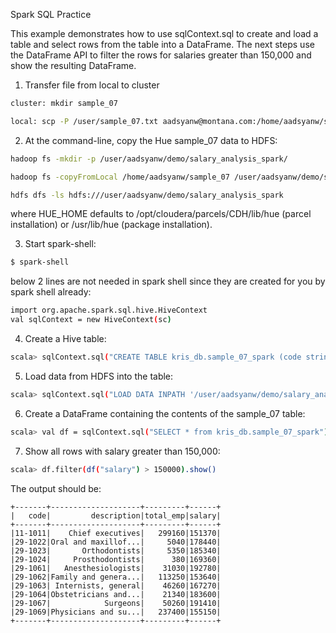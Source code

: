 Spark SQL Practice

This example demonstrates how to use sqlContext.sql to create and load a table and select rows from the table into a DataFrame. The next steps use the DataFrame API to filter the rows for salaries greater than 150,000 and show the resulting DataFrame.

1. Transfer file from local to cluster
```sh
cluster: mkdir sample_07

local: scp -P /user/sample_07.txt aadsyanw@montana.com:/home/aadsyanw/sample_07/

```
2. At the command-line, copy the Hue sample_07 data to HDFS:
```sh
hadoop fs -mkdir -p /user/aadsyanw/demo/salary_analysis_spark/

hadoop fs -copyFromLocal /home/aadsyanw/sample_07 /user/aadsyanw/demo/salary_analysis_spark/

hdfs dfs -ls hdfs:///user/aadsyanw/demo/salary_analysis_spark
```

where HUE_HOME defaults to /opt/cloudera/parcels/CDH/lib/hue (parcel installation) or /usr/lib/hue (package installation).

3. Start spark-shell:
```sh
$ spark-shell
```
below 2 lines are not needed in spark shell since they are created for you by spark shell already:
```sh
import org.apache.spark.sql.hive.HiveContext
val sqlContext = new HiveContext(sc)

```

4. Create a Hive table:
```sh
scala> sqlContext.sql("CREATE TABLE kris_db.sample_07_spark (code string,description string,total_emp int,salary int) ROW FORMAT DELIMITED FIELDS TERMINATED BY '\t' STORED AS TextFile")
```

5. Load data from HDFS into the table:
```sh
scala> sqlContext.sql("LOAD DATA INPATH '/user/aadsyanw/demo/salary_analysis_spark/sample' OVERWRITE INTO TABLE kris_db.sample_07_spark")
```

6. Create a DataFrame containing the contents of the sample_07 table:
```sh
scala> val df = sqlContext.sql("SELECT * from kris_db.sample_07_spark")
```

7. Show all rows with salary greater than 150,000:
```sh
scala> df.filter(df("salary") > 150000).show()
```

The output should be:
```
+-------+--------------------+---------+------+
|   code|         description|total_emp|salary|
+-------+--------------------+---------+------+
|11-1011|    Chief executives|   299160|151370|
|29-1022|Oral and maxillof...|     5040|178440|
|29-1023|       Orthodontists|     5350|185340|
|29-1024|     Prosthodontists|      380|169360|
|29-1061|   Anesthesiologists|    31030|192780|
|29-1062|Family and genera...|   113250|153640|
|29-1063| Internists, general|    46260|167270|
|29-1064|Obstetricians and...|    21340|183600|
|29-1067|            Surgeons|    50260|191410|
|29-1069|Physicians and su...|   237400|155150|
+-------+--------------------+---------+------+
```

